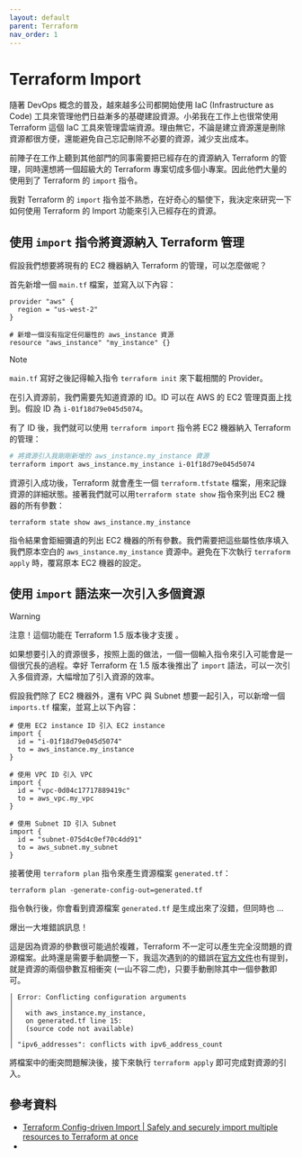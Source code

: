 ```yaml
---
layout: default
parent: Terraform
nav_order: 1
---
```


# Terraform Import

隨著 DevOps 概念的普及，越來越多公司都開始使用 IaC (Infrastructure as Code) 工具來管理他們日益漸多的基礎建設資源。小弟我在工作上也很常使用 Terraform 這個 IaC 工具來管理雲端資源。理由無它，不論是建立資源還是刪除資源都很方便，還能避免自己忘記刪除不必要的資源，減少支出成本。

前陣子在工作上聽到其他部門的同事需要把已經存在的資源納入 Terraform 的管理，同時還想將一個超級大的 Terraform 專案切成多個小專案。因此他們大量的使用到了 Terraform 的 `import` 指令。

我對 Terraform 的 `import` 指令並不熟悉，在好奇心的驅使下，我決定來研究一下如何使用 Terraform 的 Import 功能來引入已經存在的資源。

## 使用 `import` 指令將資源納入 Terraform 管理

假設我們想要將現有的 EC2 機器納入 Terraform 的管理，可以怎麼做呢？

首先新增一個 `main.tf` 檔案，並寫入以下內容：

```hcl
provider "aws" {
  region = "us-west-2"
}

# 新增一個沒有指定任何屬性的 aws_instance 資源
resource "aws_instance" "my_instance" {}
```

> [!NOTE]
>
> `main.tf` 寫好之後記得輸入指令 `terraform init` 來下載相關的 Provider。

在引入資源前，我們需要先知道資源的 ID。ID 可以在 AWS 的 EC2 管理頁面上找到。假設 ID 為 `i-01f18d79e045d5074`。

有了 ID 後，我們就可以使用 `terraform import` 指令將 EC2 機器納入 Terraform 的管理：

```bash
# 將資源引入我剛剛新增的 aws_instance.my_instance 資源
terraform import aws_instance.my_instance i-01f18d79e045d5074
```

資源引入成功後，Terraform 就會產生一個 `terraform.tfstate` 檔案，用來記錄資源的詳細狀態。接著我們就可以用`terraform state show` 指令來列出 EC2 機器的所有參數：

```shell
terraform state show aws_instance.my_instance
```

指令結果會鉅細彌遺的列出 EC2 機器的所有參數。我們需要把這些屬性依序填入我們原本空白的 `aws_instance.my_instance` 資源中。避免在下次執行 `terraform apply` 時，覆寫原本 EC2 機器的設定。

## 使用 `import` 語法來一次引入多個資源

> [!WARNING]
>
> 注意！這個功能在 Terraform 1.5 版本後才支援 。

如果想要引入的資源很多，按照上面的做法，一個一個輸入指令來引入可能會是一個很冗長的過程。幸好 Terraform 在 1.5 版本後推出了 `import` 語法，可以一次引入多個資源，大幅增加了引入資源的效率。

假設我們除了 EC2 機器外，還有 VPC 與 Subnet 想要一起引入，可以新增一個 `imports.tf` 檔案，並寫上以下內容：

```hcl
# 使用 EC2 instance ID 引入 EC2 instance
import {
  id = "i-01f18d79e045d5074"
  to = aws_instance.my_instance
}

# 使用 VPC ID 引入 VPC
import {
  id = "vpc-0d04c17717889419c"
  to = aws_vpc.my_vpc
}

# 使用 Subnet ID 引入 Subnet
import {
  id = "subnet-075d4c0ef70c4dd91"
  to = aws_subnet.my_subnet
}
```

接著使用 `terraform plan` 指令來產生資源檔案 `generated.tf`：

```shell
terraform plan -generate-config-out=generated.tf
```

指令執行後，你會看到資源檔案 `generated.tf` 是生成出來了沒錯，但同時也 …

爆出一大堆錯誤訊息！

這是因為資源的參數很可能過於複雜，Terraform 不一定可以產生完全沒問題的資源檔案。此時還是需要手動調整一下，我這次遇到的的錯誤在[官方文件](https://developer.hashicorp.com/terraform/language/import/generating-configuration#conflicting-resource-arguments)也有提到，就是資源的兩個參數互相衝突 (一山不容二虎)，只要手動刪除其中一個參數即可。

```text
│ Error: Conflicting configuration arguments
│
│   with aws_instance.my_instance,
│   on generated.tf line 15:
│   (source code not available)
│
│ "ipv6_addresses": conflicts with ipv6_address_count
```

將檔案中的衝突問題解決後，接下來執行 `terraform apply` 即可完成對資源的引入。

## 參考資料

- [Terraform Config-driven Import | Safely and securely import multiple resources to Terraform at once](https://www.youtube.com/watch?v=y8_5Ud29W8o)
-
